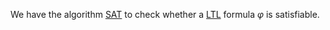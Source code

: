 We have the algorithm [SAT](SAT.md) to check whether a [LTL](temporal%20logic.md) formula $\varphi$ is satisfiable.